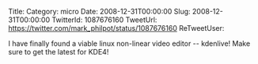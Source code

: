 Title: 
Category: micro
Date: 2008-12-31T00:00:00
Slug: 2008-12-31T00:00:00
TwitterId: 1087676160
TweetUrl: https://twitter.com/mark_philpot/status/1087676160
ReTweetUser: 

I have finally found a viable linux non-linear video editor -- kdenlive! Make sure to get the latest for KDE4!